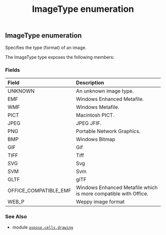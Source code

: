 ﻿---
title: ImageType enumeration
second_title: Aspose.Cells for Python via .NET API References
description: 
type: docs
weight: 890
url: /aspose.cells.drawing/imagetype/
is_root: false
---

## ImageType enumeration

Specifies the type (format) of an image.



The ImageType type exposes the following members:

### Fields
| Field | Description |
| :- | :- |
| UNKNOWN | An unknown image type. |
| EMF | Windows Enhanced Metafile. |
| WMF | Windows Metafile. |
| PICT | Macintosh PICT. |
| JPEG | JPEG JFIF. |
| PNG | Portable Network Graphics. |
| BMP | Windows Bitmap |
| GIF | Gif |
| TIFF | Tiff |
| SVG | Svg |
| SVM | Svm |
| GLTF | glTF |
| OFFICE_COMPATIBLE_EMF | Windows Enhanced Metafile which is more compatible with Office. |
| WEB_P | Weppy image format |



### See Also
* module [`aspose.cells.drawing`](..)
